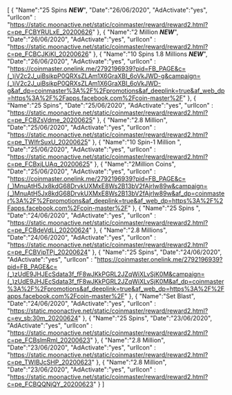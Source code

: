 [
    {
       "Name":"25 Spins ***NEW***",
       "Date":"26/06/2020",
       "AdActivate":"yes",
       "urlIcon" : "https://static.moonactive.net/static/coinmaster/reward/reward2.html?c=pe_FCBYRULxE_20200626"
   },
    {
       "Name":"2 Million ***NEW***",
       "Date":"26/06/2020",
       "AdActivate":"yes",
       "urlIcon" : "https://static.moonactive.net/static/coinmaster/reward/reward2.html?c=pe_FCBCJKiKI_20200626"
   },
    {
       "Name":"10 Spins 1.8 Millions ***NEW***",
       "Date":"26/06/2020",
       "AdActivate":"yes",
       "urlIcon" : "https://coinmaster.onelink.me/2792196939?pid=FB_PAGE&c=(_)iV2c2J_uiBsikpP0QRXsZLAm1X6GraXBI_6oVkJWD-g&campaign=(_)iV2c2J_uiBsikpP0QRXsZLAm1X6GraXBI_6oVkJWD-g&af_dp=coinmaster%3A%2F%2Fpromotions&af_deeplink=true&af_web_dp=https%3A%2F%2Fapps.facebook.com%2Fcoin-master%2F"
   },
    {
       "Name":"25 Spins",
       "Date":"25/06/2020",
       "AdActivate":"yes",
       "urlIcon" : "https://static.moonactive.net/static/coinmaster/reward/reward2.html?c=pe_FCBZsVdme_20200625"
   },
     {
       "Name":"2.8 Million",
       "Date":"25/06/2020",
       "AdActivate":"yes",
       "urlIcon" : "https://static.moonactive.net/static/coinmaster/reward/reward2.html?c=pe_TWIfrSuxU_20200625"
   },
  {
       "Name":"10 Spin-1 Million ",
       "Date":"25/06/2020",
       "AdActivate":"yes",
       "urlIcon" : "https://static.moonactive.net/static/coinmaster/reward/reward2.html?c=pe_FCBxjLUAq_20200625"
   },
  {
       "Name":"2Million Coins",
       "Date":"25/06/2020",
       "AdActivate":"yes",
       "urlIcon" : "https://coinmaster.onelink.me/2792196939?pid=FB_PAGE&c=(_)MnuAtH5Jx8kdG68DrvkUXMxE8Ws2B13bV2fAjrIw89w&campaign=(_)MnuAtH5Jx8kdG68DrvkUXMxE8Ws2B13bV2fAjrIw89w&af_dp=coinmaster%3A%2F%2Fpromotions&af_deeplink=true&af_web_dp=https%3A%2F%2Fapps.facebook.com%2Fcoin-master%2F"
   },
  {
       "Name":"25 Spins ",
       "Date":"24/06/2020",
       "AdActivate":"yes",
       "urlIcon" : "https://static.moonactive.net/static/coinmaster/reward/reward2.html?c=pe_FCBdeVdLi_20200624"
   },
  {
       "Name":"2.8 Millions",
       "Date":"24/06/2020",
       "AdActivate":"yes",
       "urlIcon" : "https://static.moonactive.net/static/coinmaster/reward/reward2.html?c=pe_FCBVipTPj_20200624"
   },
  {
       "Name":"25 Spins",
       "Date":"24/06/2020",
       "AdActivate":"yes",
       "urlIcon" : "https://coinmaster.onelink.me/2792196939?pid=FB_PAGE&c=(_)zUdE9JHJEcSdata3f_fF8wJKkPGRL2JZqWiXLvSjK0M&campaign=(_)zUdE9JHJEcSdata3f_fF8wJKkPGRL2JZqWiXLvSjK0M&af_dp=coinmaster%3A%2F%2Fpromotions&af_deeplink=true&af_web_dp=https%3A%2F%2Fapps.facebook.com%2Fcoin-master%2F"
   },
  {
       "Name":"Set Blast",
       "Date":"24/06/2020",
       "AdActivate":"yes",
       "urlIcon" : "https://static.moonactive.net/static/coinmaster/reward/reward2.html?c=ev_sb:30m_20200624"
   },
  {
       "Name":"25 Spins",
       "Date":"23/06/2020",
       "AdActivate":"yes",
       "urlIcon" : "https://static.moonactive.net/static/coinmaster/reward/reward2.html?c=pe_FCBslmRml_20200623"
   },
  {
       "Name":"2.8 Million",
       "Date":"23/06/2020",
       "AdActivate":"yes",
       "urlIcon" : "https://static.moonactive.net/static/coinmaster/reward/reward2.html?c=pe_TWIBJcSHP_20200623"
   },
  {
       "Name":"2.8 Million",
       "Date":"23/06/2020",
       "AdActivate":"yes",
       "urlIcon" : "https://static.moonactive.net/static/coinmaster/reward/reward2.html?c=pe_FCBQQNjQY_20200623"
   }
]
